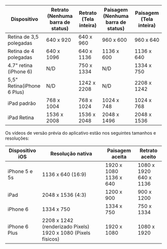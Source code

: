 |Dispositivo|Retrato (Nenhuma barra de status)|Retrato (Tela inteira)|Paisagem (Nenhuma barra de status)|Paisagem (Tela inteira)|
|---|---|---|---|---|
|Retina de 3,5 polegadas|640 x 920|640 x 960|960 x 600|960 x 640|
|Retina de 4 polegadas|640 x 1096|640 x 1136|1136 x 600|1136 x 640|
|4.7" retina (iPhone 6)|N/D|750 x 1334|N/D|1334 x 750|
|5,5" Retina(iPhone 6 Plus)|N/D|1242 x 2208|N/D|2208 x 1242|
|iPad padrão|768 x 1004|768 x 1024|1024 x 748|1024 x 768|
|iPad Retina|1536 x 2008|1536 x 2048|2048 x 1496|2048 x 1536|

Os vídeos de versão prévia do aplicativo estão nos seguintes tamanhos e resoluções:

|Dispositivo iOS|Resolução nativa|Paisagem aceita|Retrato aceito|
|---|---|---|---|
|iPhone 5 e 5s|1136 x 640 (16:9)|1920 x 1080<br />1136 x 640|1080 x 1920<br />640 x 1136|
|iPad|2048 x 1536 (4:3)|1200 x 900|900 x 1200|
|iPhone 6|1334 x 750|1334 x 750|750 x 1334|
|iPhone 6 Plus|2208 x 1242 (renderizado Pixels) 1920 x 1080 (Pixels físicos)|1920 x 1080|1080 x 1920|

